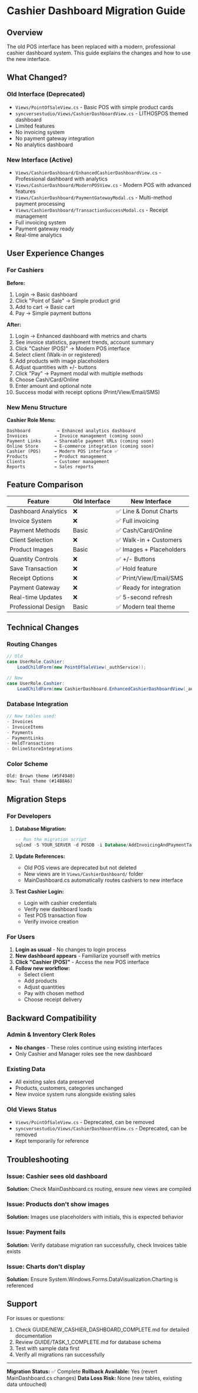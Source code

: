 # Cashier Dashboard Migration Guide

## Overview
The old POS interface has been replaced with a modern, professional cashier dashboard system. This guide explains the changes and how to use the new interface.

## What Changed?

### Old Interface (Deprecated)
- `Views/PointOfSaleView.cs` - Basic POS with simple product cards
- `syncversestudio/Views/CashierDashboardView.cs` - LITHOSPOS themed dashboard
- Limited features
- No invoicing system
- No payment gateway integration
- No analytics dashboard

### New Interface (Active)
- `Views/CashierDashboard/EnhancedCashierDashboardView.cs` - Professional dashboard with analytics
- `Views/CashierDashboard/ModernPOSView.cs` - Modern POS with advanced features
- `Views/CashierDashboard/PaymentGatewayModal.cs` - Multi-method payment processing
- `Views/CashierDashboard/TransactionSuccessModal.cs` - Receipt management
- Full invoicing system
- Payment gateway ready
- Real-time analytics

## User Experience Changes

### For Cashiers

**Before:**
1. Login → Basic dashboard
2. Click "Point of Sale" → Simple product grid
3. Add to cart → Basic cart
4. Pay → Simple payment buttons

**After:**
1. Login → Enhanced dashboard with metrics and charts
2. See invoice statistics, payment trends, account summary
3. Click "Cashier (POS)" → Modern POS interface
4. Select client (Walk-in or registered)
5. Add products with image placeholders
6. Adjust quantities with +/- buttons
7. Click "Pay" → Payment modal with multiple methods
8. Choose Cash/Card/Online
9. Enter amount and optional note
10. Success modal with receipt options (Print/View/Email/SMS)

### New Menu Structure

**Cashier Role Menu:**
```
Dashboard          → Enhanced analytics dashboard
Invoices          → Invoice management (coming soon)
Payment Links     → Shareable payment URLs (coming soon)
Online Store      → E-commerce integration (coming soon)
Cashier (POS)     → Modern POS interface ✅
Products          → Product management
Clients           → Customer management
Reports           → Sales reports
```

## Feature Comparison

| Feature | Old Interface | New Interface |
|---------|--------------|---------------|
| Dashboard Analytics | ❌ | ✅ Line & Donut Charts |
| Invoice System | ❌ | ✅ Full invoicing |
| Payment Methods | Basic | ✅ Cash/Card/Online |
| Client Selection | ❌ | ✅ Walk-in + Customers |
| Product Images | Basic | ✅ Images + Placeholders |
| Quantity Controls | ❌ | ✅ +/- Buttons |
| Save Transaction | ❌ | ✅ Hold feature |
| Receipt Options | ❌ | ✅ Print/View/Email/SMS |
| Payment Gateway | ❌ | ✅ Ready for integration |
| Real-time Updates | ❌ | ✅ 5-second refresh |
| Professional Design | Basic | ✅ Modern teal theme |

## Technical Changes

### Routing Changes
```csharp
// Old
case UserRole.Cashier:
    LoadChildForm(new PointOfSaleView(_authService));

// New
case UserRole.Cashier:
    LoadChildForm(new CashierDashboard.EnhancedCashierDashboardView(_authService));
```

### Database Integration
```csharp
// New tables used:
- Invoices
- InvoiceItems
- Payments
- PaymentLinks
- HeldTransactions
- OnlineStoreIntegrations
```

### Color Scheme
```
Old: Brown theme (#5F4940)
New: Teal theme (#14B8A6)
```

## Migration Steps

### For Developers

1. **Database Migration:**
   ```sql
   -- Run the migration script
   sqlcmd -S YOUR_SERVER -d POSDB -i Database/AddInvoicingAndPaymentTables.sql
   ```

2. **Update References:**
   - Old POS views are deprecated but not deleted
   - New views are in `Views/CashierDashboard/` folder
   - MainDashboard.cs automatically routes cashiers to new interface

3. **Test Cashier Login:**
   - Login with cashier credentials
   - Verify new dashboard loads
   - Test POS transaction flow
   - Verify invoice creation

### For Users

1. **Login as usual** - No changes to login process
2. **New dashboard appears** - Familiarize yourself with metrics
3. **Click "Cashier (POS)"** - Access the new POS interface
4. **Follow new workflow:**
   - Select client
   - Add products
   - Adjust quantities
   - Pay with chosen method
   - Choose receipt delivery

## Backward Compatibility

### Admin & Inventory Clerk Roles
- **No changes** - These roles continue using existing interfaces
- Only Cashier and Manager roles see the new dashboard

### Existing Data
- All existing sales data preserved
- Products, customers, categories unchanged
- New invoice system runs alongside existing sales

### Old Views Status
- `Views/PointOfSaleView.cs` - Deprecated, can be removed
- `syncversestudio/Views/CashierDashboardView.cs` - Deprecated, can be removed
- Kept temporarily for reference

## Troubleshooting

### Issue: Cashier sees old dashboard
**Solution:** Check MainDashboard.cs routing, ensure new views are compiled

### Issue: Products don't show images
**Solution:** Images use placeholders with initials, this is expected behavior

### Issue: Payment fails
**Solution:** Verify database migration ran successfully, check Invoices table exists

### Issue: Charts don't display
**Solution:** Ensure System.Windows.Forms.DataVisualization.Charting is referenced

## Support

For issues or questions:
1. Check GUIDE/NEW_CASHIER_DASHBOARD_COMPLETE.md for detailed documentation
2. Review GUIDE/TASK_1_COMPLETE.md for database schema
3. Test with sample data first
4. Verify all migrations ran successfully

---

**Migration Status:** ✅ Complete
**Rollback Available:** Yes (revert MainDashboard.cs changes)
**Data Loss Risk:** None (new tables, existing data untouched)
